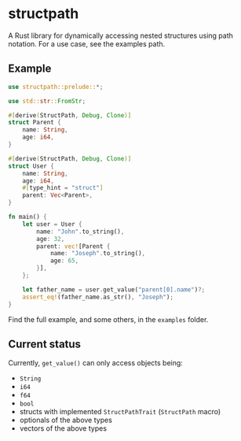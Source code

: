 # structpath

A Rust library for dynamically accessing nested structures using path notation.
For a use case, see the examples path.

## Example

```rust
use structpath::prelude::*;

use std::str::FromStr;

#[derive(StructPath, Debug, Clone)]
struct Parent {
    name: String,
    age: i64,
}

#[derive(StructPath, Debug, Clone)]
struct User {
    name: String,
    age: i64,
    #[type_hint = "struct"]
    parent: Vec<Parent>,
}

fn main() {
    let user = User {
        name: "John".to_string(),
        age: 32,
        parent: vec![Parent {
            name: "Joseph".to_string(),
            age: 65,
        }],
    };

    let father_name = user.get_value("parent[0].name")?;
    assert_eq!(father_name.as_str(), "Joseph");
}
```

Find the full example, and some others, in the `examples` folder.

## Current status

Currently, `get_value()` can only access objects being:
- `String`
- `i64`
- `f64`
- `bool`
- structs with implemented `StructPathTrait` (`StructPath` macro)
- optionals of the above types
- vectors of the above types
